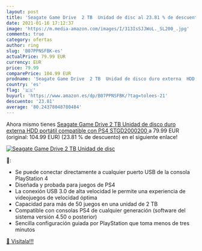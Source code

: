 ```yaml
---
layout: post
title: 'Seagate Game Drive  2 TB  Unidad de disc al 23.81 % de descuento'
date: 2021-01-16 17:12:37
image: 'https://m.media-amazon.com/images/I/313IsSJJWoL._SL200_.jpg'
comments: true
category: ofertas
author: ring
slug: 'B07PPNSFBK-es'
actualPrice: 79.99 EUR
currency: EUR
price: 79.99
comparePrice: 104.99 EUR
prodname: 'Seagate Game Drive  2 TB  Unidad de disco duro externa  HDD portátil  compatible con PS4  STGD2000200 '
country: 'es'
flag: '🇪🇸'
buyurl: 'https://www.amazon.es/dp/B07PPNSFBK/?tag=tolees-21'
descuento: '23.81'
average: '80.24378048780484'
---
```


Ahora mismo tienes [Seagate Game Drive  2 TB  Unidad de disco duro externa  HDD portátil  compatible con PS4  STGD2000200 ](https://www.amazon.es/dp/B07PPNSFBK/?tag=tolees-21) a 79.99 EUR (original: 104.99 EUR) (23.81 %  de descuento) en el siguiente enlace!

[![Seagate Game Drive  2 TB  Unidad de disc](https://m.media-amazon.com/images/I/313IsSJJWoL._SL200_.jpg)](https://www.amazon.es/dp/B07PPNSFBK/?tag=tolees-21)

🔎:

- Se puede conectar directamente a cualquier puerto USB de la consola PlayStation 4
- Diseñada y probada para juegos de PS4
- La conexión USB 3.0 de alta velocidad le permite una experiencia de videojuegos de velocidad óptima
- Capacidad para más de 50 juegos en una unidad de 2 TB
- Compatible con consolas PS4 de cualquier generación (software del sistema versión 4.50 o posterior)
- Sencilla configuración guiada por PlayStation que toma menos de tres minutos

[🛒 Visítala!!!](https://www.amazon.es/dp/B07PPNSFBK/?tag=tolees-21)
